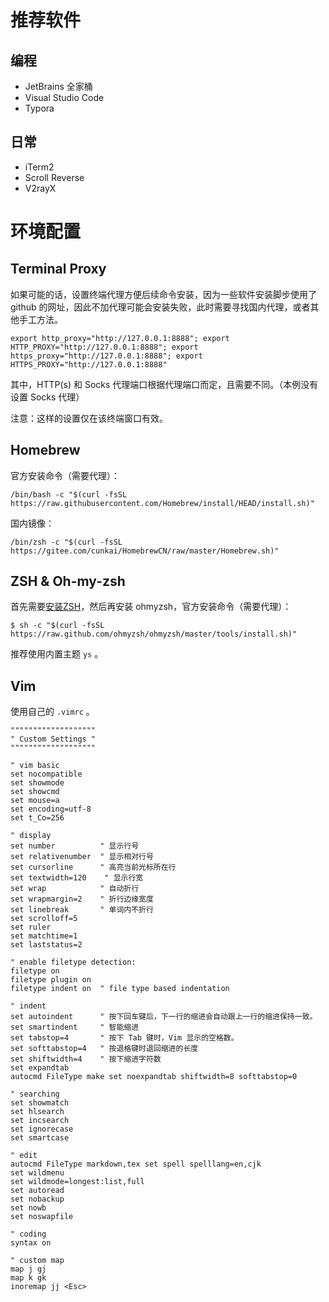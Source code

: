 # 推荐软件

## 编程

- JetBrains 全家桶
- Visual Studio Code
- Typora

## 日常

- iTerm2
- Scroll Reverse
- V2rayX

# 环境配置

## Terminal Proxy

如果可能的话，设置终端代理方便后续命令安装，因为一些软件安装脚步使用了 github 的网址，因此不加代理可能会安装失败，此时需要寻找国内代理，或者其他手工方法。

```
export http_proxy="http://127.0.0.1:8888"; export HTTP_PROXY="http://127.0.0.1:8888"; export https_proxy="http://127.0.0.1:8888"; export HTTPS_PROXY="http://127.0.0.1:8888"
```

其中，HTTP(s) 和 Socks 代理端口根据代理端口而定，且需要不同。（本例没有设置 Socks 代理）

注意：这样的设置仅在该终端窗口有效。

## Homebrew

官方安装命令（需要代理）：

```
/bin/bash -c "$(curl -fsSL https://raw.githubusercontent.com/Homebrew/install/HEAD/install.sh)"
```

国内镜像：

```
/bin/zsh -c "$(curl -fsSL https://gitee.com/cunkai/HomebrewCN/raw/master/Homebrew.sh)"
```

## ZSH & Oh-my-zsh

首先需要[安装ZSH](https://github.com/ohmyzsh/ohmyzsh/wiki/Installing-ZSH)，然后再安装 ohmyzsh，官方安装命令（需要代理）：

```
$ sh -c "$(curl -fsSL https://raw.github.com/ohmyzsh/ohmyzsh/master/tools/install.sh)"
```

推荐使用内置主题 `ys` 。

## Vim

使用自己的 `.vimrc` 。

```
"""""""""""""""""""
" Custom Settings "
"""""""""""""""""""

" vim basic
set nocompatible
set showmode
set showcmd
set mouse=a
set encoding=utf-8
set t_Co=256

" display
set number          " 显示行号
set relativenumber  " 显示相对行号
set cursorline      " 高亮当前光标所在行
set textwidth=120    " 显示行宽
set wrap            " 自动折行
set wrapmargin=2    " 折行边缘宽度
set linebreak       " 单词内不折行
set scrolloff=5
set ruler
set matchtime=1
set laststatus=2

" enable filetype detection:
filetype on
filetype plugin on
filetype indent on  " file type based indentation

" indent
set autoindent      " 按下回车键后，下一行的缩进会自动跟上一行的缩进保持一致。
set smartindent     " 智能缩进
set tabstop=4       " 按下 Tab 键时，Vim 显示的空格数。
set softtabstop=4   " 按退格键时退回缩进的长度
set shiftwidth=4    " 按下缩进字符数
set expandtab
autocmd FileType make set noexpandtab shiftwidth=8 softtabstop=0

" searching
set showmatch
set hlsearch
set incsearch
set ignorecase
set smartcase

" edit
autocmd FileType markdown,tex set spell spelllang=en,cjk
set wildmenu
set wildmode=longest:list,full
set autoread
set nobackup
set nowb
set noswapfile

" coding
syntax on

" custom map
map j gj
map k gk
inoremap jj <Esc>
```



